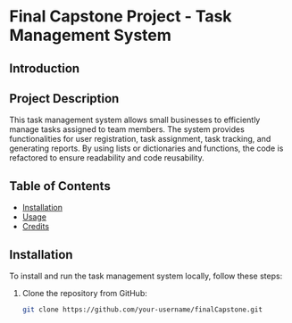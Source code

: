 # Final Capstone Project - Task Management System

## Introduction

## Project Description

This task management system allows small businesses to efficiently manage tasks assigned to team members. The system provides functionalities for user registration, task assignment, task tracking, and generating reports. By using lists or dictionaries and functions, the code is refactored to ensure readability and code reusability.

## Table of Contents

- [Installation](#installation)
- [Usage](#usage)
- [Credits](#credits)

## Installation

To install and run the task management system locally, follow these steps:

1. Clone the repository from GitHub:

   ```bash
   git clone https://github.com/your-username/finalCapstone.git
